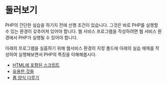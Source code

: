 # 둘러보기

PHP의 간단한 실습을 하기지 전에 선행 조건이 있습니다. 그것은 바로 PHP를 실행할 수 있는 환경이 갖추어져 있어야 합니다.
웹 서비스 프로그램을 작성하려면 웹 서비스 환경에서 PHP가 실행될 수 있어야 합니다.

아래의 프로그램을 실흡하기 위해 웹서비스 환경의 지정 폴드에 아래의 실습 예제를 작성하여 실행해보면서 PHP의 특징을 이해해봅시다.

* [HTML에 포함된 스크립트](html.md "HTML에 포함된 스크립트")
* [유용한 것들](userful.md "유용한 것들")
* [폼 양식 다루기](form.md "폼 양식 다루기")
